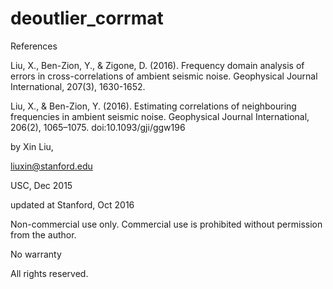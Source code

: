 # deoutlier_corrmat


References

Liu, X., Ben-Zion, Y., & Zigone, D. (2016). Frequency domain analysis of errors in cross-correlations of ambient seismic noise. Geophysical Journal International, 207(3), 1630-1652.

Liu, X., & Ben-Zion, Y. (2016). Estimating correlations of neighbouring frequencies in ambient seismic noise. Geophysical Journal International, 206(2), 1065–1075. doi:10.1093/gji/ggw196


by Xin Liu,

liuxin@stanford.edu

USC, Dec 2015

updated at Stanford, Oct 2016

Non-commercial use only. Commercial use is prohibited without permission from the author.

No warranty

All rights reserved.


